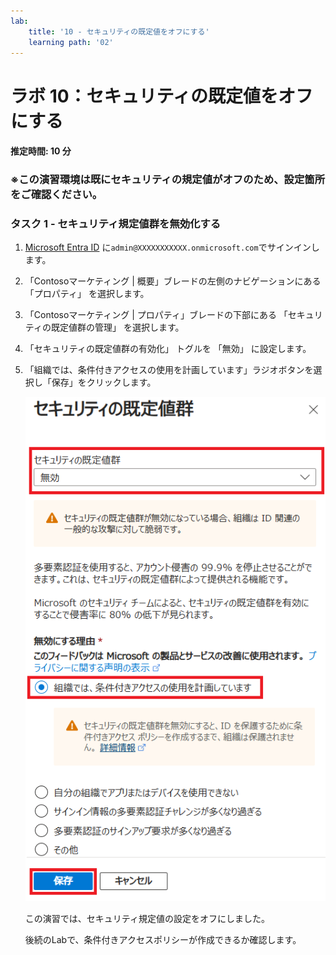 ```yaml
---
lab:
    title: '10 - セキュリティの既定値をオフにする'
    learning path: '02'
---
```


# ラボ 10：セキュリティの既定値をオフにする

#### 推定時間: 10 分

### ※この演習環境は既にセキュリティの規定値がオフのため、設定箇所をご確認ください。

### タスク 1 - セキュリティ規定値群を無効化する

1. [Microsoft Entra ID]( https://portal.azure.com/#blade/Microsoft_AAD_IAM/ActiveDirectoryMenuBlade/Overview) に`admin@XXXXXXXXXXX.onmicrosoft.com`でサインインします。

1. 「Contosoマーケティング | 概要」ブレードの左側のナビゲーションにある「プロパティ」 を選択します。

1. 「Contosoマーケティング | プロパティ」ブレードの下部にある 「セキュリティの既定値群の管理」 を選択します。

1. 「セキュリティの既定値群の有効化」 トグルを 「無効」 に設定します。

1. 「組織では、条件付きアクセスの使用を計画しています」ラジオボタンを選択し「保存」をクリックします。

    ![無効になっているセキュリティの既定値群と、無効にするために必要な理由が選択されている画面イメージ。このケースでは、組織は条件付きアクセスを使用しています。](./media/security-defaults-disable-before-conditional-access.png)

    

    

    この演習では、セキュリティ規定値の設定をオフにしました。

    後続のLabで、条件付きアクセスポリシーが作成できるか確認します。
